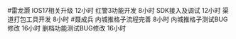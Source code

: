 #雷龙灏 
IOS17相关升级          12小时
红警3功能开发           8小时
SDK接入及调试          12小时
渠道打包工具开发        8小时
#聂成兵 
内城推格子流程完善            8小时
内城推格子测试BUG修改         16小时
删档功能测试BUG修改           16小时
